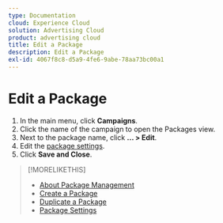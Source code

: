 ```yaml
---
type: Documentation
cloud: Experience Cloud
solution: Advertising Cloud
product: advertising cloud
title: Edit a Package
description: Edit a Package
exl-id: 4067f8c8-d5a9-4fe6-9abe-78aa73bc00a1
---
```

# Edit a Package

1. In the main menu, click **Campaigns**.
1. Click the name of the campaign to open the Packages view.
1. Next to the package name, click  **... > Edit**.
1. Edit the [package settings](package-settings.md).
1. Click **Save and Close**.

>[!MORELIKETHIS]
>
>* [About Package Management](package-about.md)
>* [Create a Package](package-create.md)
>* [Duplicate a Package](package-duplicate.md)
>* [Package Settings](package-settings.md)
